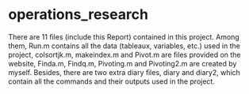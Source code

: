 # operations_research

There are 11 ﬁles (include this Report) contained in this project. Among them, Run.m contains all the data (tableaux, variables, etc.) used in the project, colsortjk.m, makeindex.m and Pivot.m are ﬁles provided on the website, Finda.m, Findq.m, Pivoting.m and Pivoting2.m are created by myself. Besides, there are two extra diary ﬁles, diary and diary2, which contain all the commands and their outputs used in the project.
